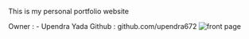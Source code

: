 
This is my personal portfolio website 

Owner : - Upendra Yada 
Github : github.com/upendra672
![front page](https://user-images.githubusercontent.com/110459355/213196473-34b95e53-a564-47a3-ab8a-418cde3a8ebd.jpg)
